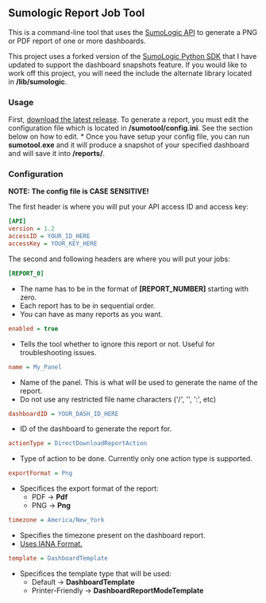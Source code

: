 ## Sumologic Report Job Tool

This is a command-line tool that uses the [SumoLogic API](https://api.us2.sumologic.com/docs/#section/Getting-Started) to generate a PNG or PDF report of one or more dashboards.

This project uses a forked version of the [SumoLogic Python SDK](https://github.com/SumoLogic/sumologic-python-sdk) that I have updated to support the dashboard snapshots feature. If you would like to work off this project, you will need the include the alternate library located in **/lib/sumologic**.

<p align="right"></p>

### Usage

First, [download the latest release](https://github.com/AlexWaclawik/sumologic-report-tool/releases). To generate a report, you must edit the configuration file which is located in **/sumotool/config.ini**. See the section below on how to edit. * Once you have setup your config file, you can run **sumotool.exe** and it will produce a snapshot of your specified dashboard and will save it into **/reports/**.

<p align="right"></p>

### Configuration

**NOTE: The config file is CASE SENSITIVE!**

The first header is where you will put your API access ID and access key:
```ini
[API]
version = 1.2
accessID = YOUR_ID_HERE
accessKey = YOUR_KEY_HERE
```

The second and following headers are where you will put your jobs:
```ini
[REPORT_0]
```
* The name has to be in the format of **[REPORT_NUMBER]** starting with zero.
* Each report has to be in sequential order.
* You can have as many reports as you want.
```ini
enabled = true
```
* Tells the tool whether to ignore this report or not. Useful for troubleshooting issues.
```ini
name = My_Panel
```
* Name of the panel. This is what will be used to generate the name of the report.
* Do not use any restricted file name characters ('/', '\', ':', etc)
```ini
dashboardID = YOUR_DASH_ID_HERE
```
* ID of the dashboard to generate the report for.
```ini
actionType = DirectDownloadReportAction
```
* Type of action to be done. Currently only one action type is supported.
```ini
exportFormat = Png
```
* Specifices the export format of the report:
	- PDF -> **Pdf**
	- PNG -> **Png**
```ini
timezone = America/New_York
```
* Specifies the timezone present on the dashboard report.
* [Uses IANA Format.](https://en.wikipedia.org/wiki/List_of_tz_database_time_zones#List)
```ini
template = DashboardTemplate
```
* Specifices the template type that will be used:
	- Default -> **DashboardTemplate**
	- Printer-Friendly -> **DashboardReportModeTemplate**
	
<p align="right"></p>